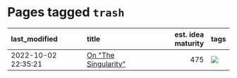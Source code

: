 # Pages tagged `trash`

|last_modified|title|est. idea maturity|tags
|:---|:---|---:|:---|
|2022-10-02 22:35:21|[On "The Singularity"](../alternative-perspective-on-the-singularity.md)|475|[![](https://img.shields.io/badge/tag-trash-ea1833)](../tags/trash.md)|